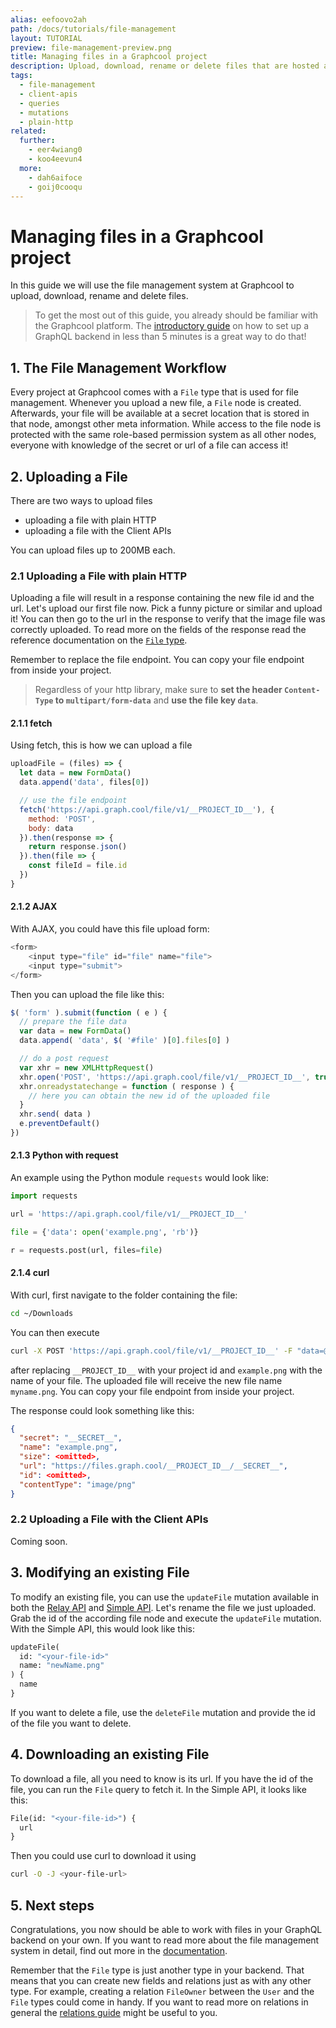 ```yaml
---
alias: eefoovo2ah
path: /docs/tutorials/file-management
layout: TUTORIAL
preview: file-management-preview.png
title: Managing files in a Graphcool project
description: Upload, download, rename or delete files that are hosted at your GraphQL backend.
tags:
  - file-management
  - client-apis
  - queries
  - mutations
  - plain-http
related:
  further:
    - eer4wiang0
    - koo4eevun4
  more:
    - dah6aifoce
    - goij0cooqu
---
```


# Managing files in a Graphcool project

In this guide we will use the file management system at Graphcool to upload, download, rename and delete files.

> To get the most out of this guide, you already should be familiar with the Graphcool platform. The [introductory guide](!alias-thaeghi8ro) on how to set up a GraphQL backend in less than 5 minutes is a great way to do that!

## 1. The File Management Workflow

Every project at Graphcool comes with a `File` type that is used for file management. Whenever you upload a new file, a `File` node is created. Afterwards, your file will be available at a secret location that is stored in that node, amongst other meta information. While access to the file node is protected with the same role-based permission system as all other nodes, everyone with knowledge of the secret or url of a file can access it!

## 2. Uploading a File

There are two ways to upload files

* uploading a file with plain HTTP
* uploading a file with the Client APIs

You can upload files up to 200MB each.

### 2.1 Uploading a File with plain HTTP

<!-- GITHUB_EXAMPLE('File upload with fetch', 'https://github.com/graphcool-examples/react-graphql/tree/master/files-with-apollo') -->

Uploading a file will result in a response containing the new file id and the url. Let's upload our first file now. Pick a funny picture or similar and upload it! You can then go to the url in the response to verify that the image file was correctly uploaded. To read more on the fields of the response read the reference documentation on the [`File` type](!alias-uhieg2shio#file-type).

Remember to replace the file endpoint. You can copy your file endpoint from inside your project.

> Regardless of your http library, make sure to **set the header `Content-Type` to `multipart/form-data`** and **use the file key `data`**.

#### 2.1.1 fetch

Using fetch, this is how we can upload a file

```js
uploadFile = (files) => {
  let data = new FormData()
  data.append('data', files[0])

  // use the file endpoint
  fetch('https://api.graph.cool/file/v1/__PROJECT_ID__'), {
    method: 'POST',
    body: data
  }).then(response => {
    return response.json()
  }).then(file => {
    const fileId = file.id
  })
}
```

#### 2.1.2 AJAX

With AJAX, you could have this file upload form:

```js
<form>
    <input type="file" id="file" name="file">
    <input type="submit">
</form>
```

Then you can upload the file like this:

```js
$( 'form' ).submit(function ( e ) {
  // prepare the file data
  var data = new FormData()
  data.append( 'data', $( '#file' )[0].files[0] )

  // do a post request
  var xhr = new XMLHttpRequest()
  xhr.open('POST', 'https://api.graph.cool/file/v1/__PROJECT_ID__', true)
  xhr.onreadystatechange = function ( response ) {
    // here you can obtain the new id of the uploaded file
  }
  xhr.send( data )
  e.preventDefault()
})
```

#### 2.1.3 Python with request

An example using the Python module `requests` would look like:

```Python
import requests

url = 'https://api.graph.cool/file/v1/__PROJECT_ID__'

file = {'data': open('example.png', 'rb')}

r = requests.post(url, files=file)
```

#### 2.1.4 curl

With curl, first navigate to the folder containing the file:

```sh
cd ~/Downloads
```

You can then execute

```sh
curl -X POST 'https://api.graph.cool/file/v1/__PROJECT_ID__' -F "data=@example.png;filename=myname.png"
```

after replacing `__PROJECT_ID__` with your project id and `example.png` with the name of your file. The uploaded file will receive the new file name `myname.png`. You can copy your file endpoint from inside your project.

The response could look something like this:

```JSON
{
  "secret": "__SECRET__",
  "name": "example.png",
  "size": <omitted>,
  "url": "https://files.graph.cool/__PROJECT_ID__/__SECRET__",
  "id": <omitted>,
  "contentType": "image/png"
}
```

### 2.2 Uploading a File with the Client APIs

Coming soon.

## 3. Modifying an existing File

To modify an existing file, you can use the `updateFile` mutation available in both the [Relay API](!alias-aizoong9ah) and [Simple API](!alias-heshoov3ai). Let's rename the file we just uploaded. Grab the id of the according file node and execute the `updateFile` mutation. With the Simple API, this would look like this:

```graphql
updateFile(
  id: "<your-file-id>"
  name: "newName.png"
) {
  name
}
```

If you want to delete a file, use the `deleteFile` mutation and provide the id of the file you want to delete.

## 4. Downloading an existing File

To download a file, all you need to know is its url. If you have the id of the file, you can run the `File` query to fetch it. In the Simple API, it looks like this:

```graphql
File(id: "<your-file-id>") {
  url
}
```

Then you could use curl to download it using

```sh
curl -O -J <your-file-url>
```

## 5. Next steps

Congratulations, you now should be able to work with files in your GraphQL backend on your own. If you want to read more about the file management system in detail, find out more in the [documentation](!alias-eer4wiang0).

Remember that the `File` type is just another type in your backend. That means that you can create new fields and relations just as with any other type. For example, creating a relation `FileOwner` between the `User` and the `File` types could come in handy. If you want to read more on relations in general the [relations guide](!alias-daisheeb9x) might be useful to you.
